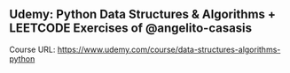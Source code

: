 ## Udemy: Python Data Structures & Algorithms + LEETCODE Exercises of @angelito-casasis

Course URL: https://www.udemy.com/course/data-structures-algorithms-python